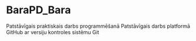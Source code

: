 # BaraPD_Bara
Patstāvīgais praktiskais darbs programmēšanā
Patstāvīgais darbs platformā GitHub ar versiju kontroles sistēmu Git
